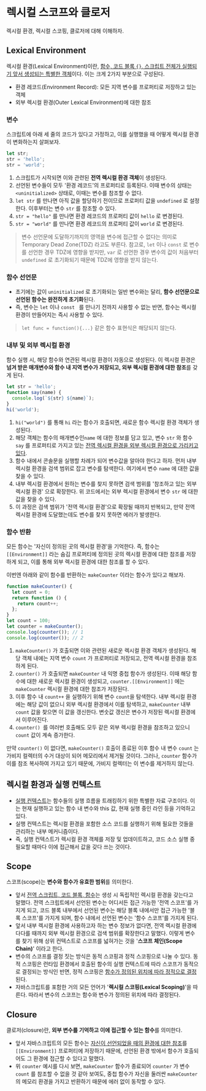 # 렉시컬 스코프와 클로저

렉시컬 환경, 렉시컬 스코핑, 클로저에 대해 이해하자.

## Lexical Environment

렉시컬 환경(Lexical Environment)이란, <u>함수, 코드 블록 `{}`, 스크립트 전체가 실행되기 앞서 생성되는 특별한 객체</u>이다. 이는 크게 2가지 부분으로 구성된다.

- 환경 레코드(Environment Record): 모든 지역 변수를 프로퍼티로 저장하고 있는 객체
- 외부 렉시컬 환경(Outer Lexical Environment)에 대한 참조

### 변수

스크립트에 아래 세 줄의 코드가 있다고 가정하고, 이를 실행했을 때 어떻게 렉시컬 환경이 변화하는지 살펴보자.

```js
let str;
str = 'hello';
str = 'world';
```

1. 스크립트가 시작되면 이와 관련된 **전역 렉시컬 환경 객체**이 생성된다.
2. 선언된 변수들이 모두 '환경 레코드'의 프로퍼티로 등록된다. 이때 변수의 상태는 `<uninitialized>` 상태로, 이때는 변수를 참조할 수 없다.
3. `let str` 를 만나면 아직 값을 할당하기 전이므로 프로퍼티 값을 `undefined` 로 설정한다. 이후부터는 변수 `str` 를 참조할 수 있다.
4. `str = "hello"` 를 만나면 환경 레코드의 프로퍼티 값이 `hello` 로 변경된다.
5. `str = "world"` 를 만나면 환경 레코드의 프로퍼티 값이 `world` 로 변경된다.

> 변수 선언문에 도달하기까지의 영역을 변수에 접근할 수 없다는 의미로 Temporary Dead Zone(TDZ) 라고도 부른다. 참고로, `let` 이나 `const` 로 변수를 선언한 경우 TDZ에 영향을 받지만, `var` 로 선언한 경우 변수의 값이 처음부터 `undefined` 로 초기화되기 때문에 TDZ에 영향을 받지 않는다.

### 함수 선언문

- 초기에는 값이 `uninitialized` 로 초기화되는 일반 변수와는 달리, **함수 선언문으로 선언된 함수는 완전하게 초기화**된다.
- 즉, 변수는 `let` 이나 `const ` 를 만나기 전까지 사용할 수 없는 반면, 함수는 렉시컬 환경이 만들어지는 즉시 사용할 수 있다.

> `let func = function(){...}` 같은 함수 표현식은 해당되지 않는다.

### 내부 및 외부 렉시컬 환경

함수 실행 시, 해당 함수와 연관된 렉시컬 환경이 자동으로 생성된다. 이 렉시컬 환경은 **넘겨 받은 매개변수와 함수 내 지역 변수가 저장되고, 외부 렉시컬 환경에 대한 참조**를 갖게 된다.

```js
let str = 'hello';
function say(name) {
  console.log(`${str} ${name}`);
}
hi('world');
```

1. `hi("world")` 를 통해 `hi` 라는 함수가 호출되면, 새로운 함수 렉시컬 환경 객체가 생성된다.
2. 해당 객체는 함수의 매개변수인`name` 에 대한 정보를 담고 있고, 변수 `str` 와 함수 `say` 를 프로퍼티로 가지고 있는 <u>전역 렉시컬 환경을 외부 렉시컬 환경으로 가리키고 있다</u>.
3. 함수 내에서 콘솔문을 실행할 차례가 되어 변수값을 알아야 한다고 하자. 먼저 내부 렉시컬 환경을 검색 범위로 잡고 변수를 탐색한다. 여기에서 변수 `name` 에 대한 값을 찾을 수 있다.
4. 내부 렉시컬 환경에서 원하는 변수를 찾지 못하면 검색 범위를 '참조하고 있는 외부 렉시컬 환경' 으로 확장한다. 위 코드에서는 외부 렉시컬 환경에서 변수 `str` 에 대한 값을 찾을 수 있다.
5. 이 과정은 검색 범위가 '전역 렉시컬 환경'으로 확장될 때까지 반복되고, 만약 전역 렉시컬 환경에 도달했는데도 변수를 찾지 못하면 에러가 발생한다.

### 함수 반환

모든 함수는 '자신이 정의된 곳의 렉시컬 환경'을 기억한다. 즉, 함수는 `[[Environment]]` 라는 숨김 프로퍼티에 정의된 곳의 렉시컬 환경에 대한 참조를 저장하게 되고, 이를 통해 외부 렉시컬 환경에 대한 참조를 할 수 있다.

이번엔 아래와 같이 함수를 반환하는 `makeCounter` 이라는 함수가 있다고 해보자.

```js
function makeCounter() {
  let count = 0;
  return function () {
    return count++;
  };
}
let count = 100;
let counter = makeCounter();
console.log(counter()); // 1
console.log(counter()); // 2
```

1. `makeCounter()` 가 호출되면 이와 관련된 새로운 렉시컬 환경 객체가 생성된다. 해당 객체 내에는 지역 변수 `count` 가 프로퍼티로 저장되고, 전역 렉시컬 환경을 참조하게 된다.
2. `counter()` 가 호출되면 `makeCounter` 내 익명 중첩 함수가 생성된다. 이때 해당 함수에 대한 새로운 렉시컬 환경이 생성되고, `counter.[[Environment]]` 에는 `makeCounter` 렉시컬 환경에 대한 참조가 저장된다.
3. 이후 함수 내 `count++` 을 실행하기 위해 변수 `count`을 탐색한다. 내부 렉시컬 환경에는 해당 값이 없으니 외부 렉시컬 환경에서 이를 탐색하고, `makeCounter` 내부 `count` 값을 찾으면 이 값을 갱신한다. 변숫값 갱신은 변수가 저장된 렉시컬 환경에서 이루어진다.
4. `counter() `를 여러번 호출해도 모두 같은 외부 렉시컬 환경을 참조하고 있으니 `count` 값이 계속 증가한다.

만약 `counter()` 이 없다면, `makeCounter()` 호출이 종료된 이후 함수 내 변수 `count` 는 가비지 컬렉터의 수거 대상이 되어 메모리에서 제거될 것이다. 그러나, `counter` 함수가 이를 참조 복사하여 가지고 있기 때문에, 가비지 컬렉터는 이 변수를 제거하지 않는다.

## 렉시컬 환경과 실행 컨텍스트

- [실행 컨텍스트](/Language/Javascript/0.Core%20Javascript/Execution%20Context.md)는 함수들의 실행 흐름을 트래킹하기 위한 특별한 자료 구조이다. 이는 현재 실행하고 있는 함수 내 변수와 this 값, 현재 실행 중인 라인 등을 기억하고 있다.
- 실행 컨텍스트는 렉시컬 환경을 포함한 소스 코드를 실행하기 위해 필요한 것들을 관리하는 내부 메커니즘이다.
- 즉, 실행 컨텍스트가 렉시컬 환경 객체를 저장 및 업데이트하고, 코드 소스 실행 중 필요할 때마다 이에 접근해서 값을 갖다 쓰는 것이다.

## Scope

스코프(scope)는 **변수와 함수가 유효한 범위**를 의미한다.

- 앞서 <u>전역 스크립트, 코드 블록, 함수</u>는 생성 시 독립적인 렉시컬 환경을 갖는다고 말했다. 전역 스크립트에서 선언된 변수는 어디서든 접근 가능한 '전역 스코프'를 가지게 되고, 코드 블록 내부에서 선언된 변수는 해당 블록 내에서만 접근 가능한 '블록 스코프'를 가지게 되며, 함수 내에서 선언된 변수는 '함수 스코프'를 가지게 된다.
- 앞서 내부 렉시컬 환경에 사용하고자 하는 변수 정보가 없다면, 전역 렉시컬 환경에 다다를 때까지 외부 렉시컬 환경으로 검색 범위를 확장한다고 말했다. 이렇게 변수를 찾기 위해 상위 컨텍스트로 스코프를 넓혀가는 것을 '**스코프 체인(Scope Chain)**' 이라고 한다.
- 변수의 스코프를 결정 짓는 방식은 동적 스코핑과 정적 스코핑으로 나눌 수 있다. 동적 스코핑은 런타임 환경에서 호출된 함수의 실행 컨텍스트에 따라 스코프가 동적으로 결정되는 방식인 반면, 정적 스코핑은 <u>함수가 정의된 위치에 따라 정적으로 결정</u>된다.
- 자바스크립트를 포함한 거의 모든 언어가 '**렉시컬 스코핑(Lexical Scoping)**'을 따른다. 따라서 변수의 스코프는 함수와 변수가 정의된 위치에 따라 결정된다.

## Closure

클로저(closure)란, **외부 변수를 기억하고 이에 접근할 수 있는 함수**를 의미한다.

- 앞서 자바스크립트의 모든 함수는 <u>자신이 선언되었을 때의 환경에 대한 참조</u>를 `[[Environment]]` 프로퍼티에 저장하기 때문에, 선언된 환경 밖에서 함수가 호출되어도 그 환경에 접근할 수 있다고 말했다.
- 위 `counter` 예시를 다시 보면, `makeCounter` 함수가 종료되어 `counter` 가 변수 `count` 를 참조할 수 없을 것 같아 보여도, 중첩 함수가 자신을 둘러싼 `makeCounter` 의 메모리 환경을 가지고 반환하기 때문에 에러 없이 동작할 수 있다.
